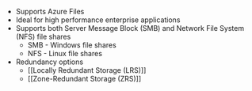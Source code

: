 * Supports Azure Files
* Ideal for high performance enterprise applications
* Supports both Server Message Block (SMB) and Network File System (NFS) file shares
	* SMB - Windows file shares
	* NFS - Linux file shares
* Redundancy options
	* [[Locally Redundant Storage (LRS)]]
	* [[Zone-Redundant Storage (ZRS)]]